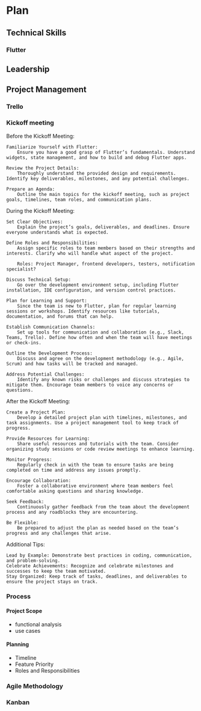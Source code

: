 # Plan

## Technical Skills

### Flutter

## Leadership

## Project Management

### Trello

### Kickoff meeting

Before the Kickoff Meeting:

    Familiarize Yourself with Flutter:
        Ensure you have a good grasp of Flutter’s fundamentals. Understand widgets, state management, and how to build and debug Flutter apps.

    Review the Project Details:
        Thoroughly understand the provided design and requirements. Identify key deliverables, milestones, and any potential challenges.

    Prepare an Agenda:
        Outline the main topics for the kickoff meeting, such as project goals, timelines, team roles, and communication plans.

During the Kickoff Meeting:

    Set Clear Objectives:
        Explain the project’s goals, deliverables, and deadlines. Ensure everyone understands what is expected.

    Define Roles and Responsibilities:
        Assign specific roles to team members based on their strengths and interests. Clarify who will handle what aspect of the project.

        Roles: Project Manager, frontend developers, testers, notification specialist?

    Discuss Technical Setup:
        Go over the development environment setup, including Flutter installation, IDE configuration, and version control practices.

    Plan for Learning and Support:
        Since the team is new to Flutter, plan for regular learning sessions or workshops. Identify resources like tutorials, documentation, and forums that can help.

    Establish Communication Channels:
        Set up tools for communication and collaboration (e.g., Slack, Teams, Trello). Define how often and when the team will have meetings or check-ins.

    Outline the Development Process:
        Discuss and agree on the development methodology (e.g., Agile, Scrum) and how tasks will be tracked and managed.

    Address Potential Challenges:
        Identify any known risks or challenges and discuss strategies to mitigate them. Encourage team members to voice any concerns or questions.

After the Kickoff Meeting:

    Create a Project Plan:
        Develop a detailed project plan with timelines, milestones, and task assignments. Use a project management tool to keep track of progress.

    Provide Resources for Learning:
        Share useful resources and tutorials with the team. Consider organizing study sessions or code review meetings to enhance learning.

    Monitor Progress:
        Regularly check in with the team to ensure tasks are being completed on time and address any issues promptly.

    Encourage Collaboration:
        Foster a collaborative environment where team members feel comfortable asking questions and sharing knowledge.

    Seek Feedback:
        Continuously gather feedback from the team about the development process and any roadblocks they are encountering.

    Be Flexible:
        Be prepared to adjust the plan as needed based on the team’s progress and any challenges that arise.

Additional Tips:

    Lead by Example: Demonstrate best practices in coding, communication, and problem-solving.
    Celebrate Achievements: Recognize and celebrate milestones and successes to keep the team motivated.
    Stay Organized: Keep track of tasks, deadlines, and deliverables to ensure the project stays on track.

### Process

#### Project Scope

- functional analysis
- use cases

#### Planning

- Timeline
- Feature Priority
- Roles and Responsibilities

### Agile Methodology

### Kanban

